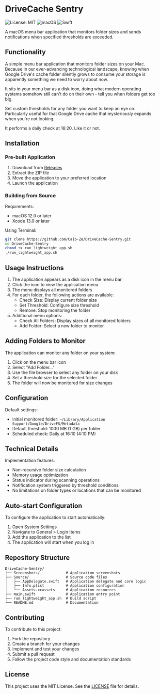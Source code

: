 # DriveCache Sentry

![License: MIT](https://img.shields.io/badge/License-MIT-green.svg)
![macOS](https://img.shields.io/badge/macOS-12.0%2B-blue)
![Swift](https://img.shields.io/badge/Swift-5.0-orange)

A macOS menu bar application that monitors folder sizes and sends notifications when specified thresholds are exceeded.

## Functionality

A simple menu bar application that monitors folder sizes on your Mac. Because in our ever-advancing technological landscape, knowing when Google Drive's cache folder silently grows to consume your storage is apparently something we need to worry about now.

It sits in your menu bar as a disk icon, doing what modern operating systems somehow still can't do on their own - tell you when folders get too big.

Set custom thresholds for any folder you want to keep an eye on. Particularly useful for that Google Drive cache that mysteriously expands when you're not looking.

It performs a daily check at 16:20. Like it or not.

## Installation

### Pre-built Application

1. Download from [Releases](https://github.com/Caio-Ze/DriveCache-Sentry/releases)
2. Extract the ZIP file
3. Move the application to your preferred location
4. Launch the application

### Building from Source

Requirements:
- macOS 12.0 or later
- Xcode 13.0 or later

Using Terminal:
```bash
git clone https://github.com/Caio-Ze/DriveCache-Sentry.git
cd DriveCache-Sentry
chmod +x run_lightweight_app.sh
./run_lightweight_app.sh
```

## Usage Instructions

1. The application appears as a disk icon in the menu bar
2. Click the icon to view the application menu
3. The menu displays all monitored folders
4. For each folder, the following actions are available:
   - Check Size: Display current folder size
   - Set Threshold: Configure size threshold
   - Remove: Stop monitoring the folder
5. Additional menu options:
   - Check All Folders: Display sizes of all monitored folders
   - Add Folder: Select a new folder to monitor
   
## Adding Folders to Monitor

The application can monitor any folder on your system:
1. Click on the menu bar icon
2. Select "Add Folder..."
3. Use the file browser to select any folder on your disk
4. Set a threshold size for the selected folder
5. The folder will now be monitored for size changes

## Configuration

Default settings:
- Initial monitored folder: `~/Library/Application Support/Google/DriveFS/Metadata`
- Default threshold: 1000 MB (1 GB) per folder
- Scheduled check: Daily at 16:10 (4:10 PM)

## Technical Details

Implementation features:
- Non-recursive folder size calculation
- Memory usage optimization
- Status indicator during scanning operations
- Notification system triggered by threshold conditions
- No limitations on folder types or locations that can be monitored

## Auto-start Configuration

To configure the application to start automatically:

1. Open System Settings
2. Navigate to General > Login Items
3. Add the application to the list
4. The application will start when you log in

## Repository Structure

```
DriveCache-Sentry/
├── Screenshots/            # Application screenshots
├── Source/                 # Source code files
│   ├── AppDelegate.swift   # Application delegate and core logic
│   ├── Info.plist          # Application configuration
│   └── Assets.xcassets     # Application resources
├── main.swift              # Application entry point
├── run_lightweight_app.sh  # Build script
└── README.md               # Documentation
```

## Contributing

To contribute to this project:

1. Fork the repository
2. Create a branch for your changes
3. Implement and test your changes
4. Submit a pull request
5. Follow the project code style and documentation standards

## License

This project uses the MIT License. See the [LICENSE](LICENSE) file for details. 